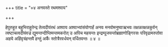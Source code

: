 +++
title = "०४ अनवस्ते रथमश्वाय"

+++

हेपुरुहूत बहुभिराहूतेन्द्र तेत्वदीयंरथं अश्वाय अश्वाभ्यांसंयोगार्हं अनवः मनवोमनुष्याऋभवः तक्षन्नतक्षन्नकुर्वन् त्वष्टाचत्वदीयंवज्रं द्युमन्तन्दीप्तिमन्तमकरोत् उ अपिच महयन्तः इन्द्रम्पूजयन्तोब्रह्माणोङ्गिरसः परिवृढामरुतोवा अहये अहिंवृत्रंहन्तवै हन्तुं अर्कैः स्तोत्रैरवर्धयन् वर्धितवन्तः ॥ ४ ॥